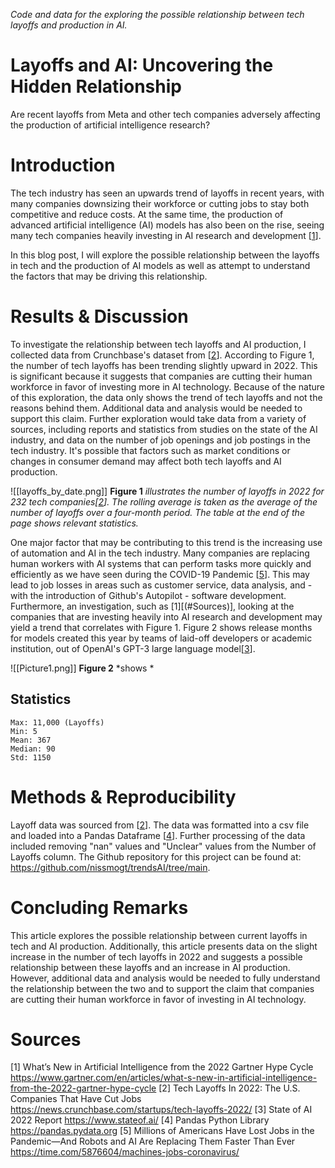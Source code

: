 *Code and data for the exploring the possible relationship between tech layoffs and production in AI.*

# Layoffs and AI: Uncovering the Hidden Relationship
Are recent layoffs from Meta and other tech companies adversely affecting the production of artificial intelligence research?

# Introduction
The tech industry has seen an upwards trend of layoffs in recent years, with many companies downsizing their workforce or cutting jobs to stay both competitive and reduce costs. At the same time, the production of advanced artificial intelligence (AI) models has also been on the rise, seeing many tech companies heavily investing in AI research and development [[1](#Sources)].

In this blog post, I will explore the possible relationship between the layoffs in tech and the production of AI models as well as attempt to understand the factors that may be driving this relationship.

# Results & Discussion
To investigate the relationship between tech layoffs and AI production, I collected data from Crunchbase's dataset from [[2](#Sources)]. According to Figure 1, the number of tech layoffs has been trending slightly upward in 2022. This is significant because it suggests that companies are cutting their human workforce in favor of investing more in AI technology. Because of the nature of this exploration, the data only shows the trend of tech layoffs and not the reasons behind them. Additional data and analysis would be needed to support this claim. Further exploration would take data from a variety of sources, including reports and statistics from studies on the state of the AI industry, and data on the number of job openings and job postings in the tech industry. It's possible that factors such as market conditions or changes in consumer demand may affect both tech layoffs and AI production.

![[layoffs_by_date.png]]
**Figure 1** *illustrates the number of layoffs in 2022 for 232 tech companies[[2](#Sources)]. The rolling average is taken as the average of the number of layoffs over a four-month period. The table at the end of the page shows relevant statistics.*

One major factor that may be contributing to this trend is the increasing use of automation and AI in the tech industry. Many companies are replacing human workers with AI systems that can perform tasks more quickly and efficiently as we have seen during the COVID-19 Pandemic [[5](#Sources)]. This may lead to job losses in areas such as customer service, data analysis, and - with the introduction of Github's Autopilot - software development. Furthermore, an investigation, such as [1][(#Sources)], looking at the companies that are investing heavily into AI research and development may yield a trend that correlates with Figure 1. Figure 2 shows release months for models created this year by teams of laid-off developers or academic institution, out of OpenAI's GPT-3 large language model[[3](#Sources)]. 

![[Picture1.png]]
**Figure 2** *shows *

## Statistics
```` 
Max: 11,000 (Layoffs)
Min: 5
Mean: 367
Median: 90
Std: 1150
```` 
# Methods & Reproducibility
Layoff data was sourced from [[2](#Sources)]. The data was formatted into a csv file and loaded into a Pandas Dataframe [[4](#Sources)]. Further processing of the data included removing  "nan" values and "Unclear" values from the Number of Layoffs column. The Github repository for this project can be found at: https://github.com/nissmogt/trendsAI/tree/main.


# Concluding Remarks
This article explores the possible relationship between current layoffs in tech and AI production. Additionally, this article presents data on the slight increase in the number of tech layoffs in 2022 and suggests a possible relationship between these layoffs and an increase in AI production. However, additional data and analysis would be needed to fully understand the relationship between the two and to support the claim that companies are cutting their human workforce in favor of investing in AI technology.

# Sources
[1] What’s New in Artificial Intelligence from the 2022 Gartner Hype Cycle https://www.gartner.com/en/articles/what-s-new-in-artificial-intelligence-from-the-2022-gartner-hype-cycle
[2] Tech Layoffs In 2022: The U.S. Companies That Have Cut Jobs https://news.crunchbase.com/startups/tech-layoffs-2022/
[3] State of AI 2022 Report https://www.stateof.ai/
[4] Pandas Python Library https://pandas.pydata.org
[5] Millions of Americans Have Lost Jobs in the Pandemic—And Robots and AI Are Replacing Them Faster Than Ever https://time.com/5876604/machines-jobs-coronavirus/

